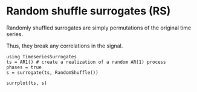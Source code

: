 # Random shuffle surrogates (RS)

Randomly shuffled surrogates are simply permutations of the original time series. 

Thus, they break any correlations in the signal.

```@example
using TimeseriesSurrogates
ts = AR1() # create a realization of a random AR(1) process
phases = true
s = surrogate(ts, RandomShuffle())

surrplot(ts, s)
```
